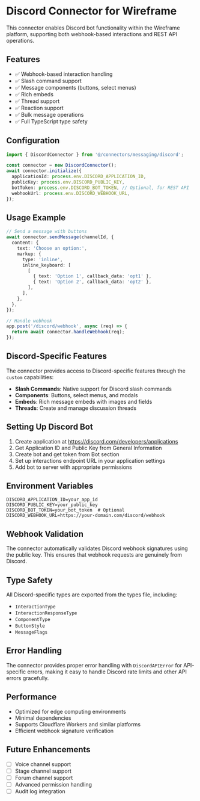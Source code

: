 # Discord Connector for Wireframe

This connector enables Discord bot functionality within the Wireframe platform, supporting both webhook-based interactions and REST API operations.

## Features

- ✅ Webhook-based interaction handling
- ✅ Slash command support
- ✅ Message components (buttons, select menus)
- ✅ Rich embeds
- ✅ Thread support
- ✅ Reaction support
- ✅ Bulk message operations
- ✅ Full TypeScript type safety

## Configuration

```typescript
import { DiscordConnector } from '@/connectors/messaging/discord';

const connector = new DiscordConnector();
await connector.initialize({
  applicationId: process.env.DISCORD_APPLICATION_ID,
  publicKey: process.env.DISCORD_PUBLIC_KEY,
  botToken: process.env.DISCORD_BOT_TOKEN, // Optional, for REST API
  webhookUrl: process.env.DISCORD_WEBHOOK_URL,
});
```

## Usage Example

```typescript
// Send a message with buttons
await connector.sendMessage(channelId, {
  content: {
    text: 'Choose an option:',
    markup: {
      type: 'inline',
      inline_keyboard: [
        [
          { text: 'Option 1', callback_data: 'opt1' },
          { text: 'Option 2', callback_data: 'opt2' },
        ],
      ],
    },
  },
});

// Handle webhook
app.post('/discord/webhook', async (req) => {
  return await connector.handleWebhook(req);
});
```

## Discord-Specific Features

The connector provides access to Discord-specific features through the `custom` capabilities:

- **Slash Commands**: Native support for Discord slash commands
- **Components**: Buttons, select menus, and modals
- **Embeds**: Rich message embeds with images and fields
- **Threads**: Create and manage discussion threads

## Setting Up Discord Bot

1. Create application at https://discord.com/developers/applications
2. Get Application ID and Public Key from General Information
3. Create bot and get token from Bot section
4. Set up interactions endpoint URL in your application settings
5. Add bot to server with appropriate permissions

## Environment Variables

```env
DISCORD_APPLICATION_ID=your_app_id
DISCORD_PUBLIC_KEY=your_public_key
DISCORD_BOT_TOKEN=your_bot_token  # Optional
DISCORD_WEBHOOK_URL=https://your-domain.com/discord/webhook
```

## Webhook Validation

The connector automatically validates Discord webhook signatures using the public key. This ensures that webhook requests are genuinely from Discord.

## Type Safety

All Discord-specific types are exported from the types file, including:

- `InteractionType`
- `InteractionResponseType`
- `ComponentType`
- `ButtonStyle`
- `MessageFlags`

## Error Handling

The connector provides proper error handling with `DiscordAPIError` for API-specific errors, making it easy to handle Discord rate limits and other API errors gracefully.

## Performance

- Optimized for edge computing environments
- Minimal dependencies
- Supports Cloudflare Workers and similar platforms
- Efficient webhook signature verification

## Future Enhancements

- [ ] Voice channel support
- [ ] Stage channel support
- [ ] Forum channel support
- [ ] Advanced permission handling
- [ ] Audit log integration
